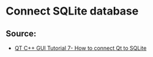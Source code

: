 # Connect SQLite database

## Source:
 - [QT C++ GUI Tutorial 7- How to connect Qt to SQLite](https://youtu.be/Qc9Smcr-huk)